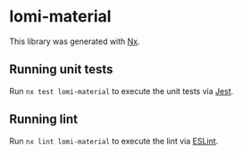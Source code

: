 # lomi-material

This library was generated with [Nx](https://nx.dev).

## Running unit tests

Run `nx test lomi-material` to execute the unit tests via [Jest](https://jestjs.io).

## Running lint

Run `nx lint lomi-material` to execute the lint via [ESLint](https://eslint.org/).
